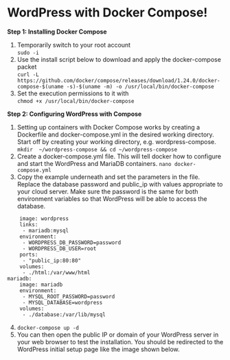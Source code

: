 # WordPress with Docker Compose!
**Step 1: Installing Docker Compose**  
1. Temporarily switch to your root account  
```sudo -i```  
2. Use the install script below to download and apply the docker-compose packet  
```curl -L https://github.com/docker/compose/releases/download/1.24.0/docker-compose-$(uname -s)-$(uname -m) -o /usr/local/bin/docker-compose```  
3. Set the execution permissions to it with  
```chmod +x /usr/local/bin/docker-compose```  

**Step 2: Configuring WordPress with Compose**
1. Setting up containers with Docker Compose works by creating a Dockerfile and docker-compose.yml in the desired working directory. Start off by creating your working directory, e.g. wordpress-compose.  
```mkdir  ~/wordpress-compose && cd ~/wordpress-compose```  
2. Create a docker-compose.yml file. This will tell docker how to configure and start the WordPress and MariaDB containers.
```nano docker-compose.yml```  
3. Copy the example underneath and set the parameters in the file. Replace the database password and public_ip with values appropriate to your cloud server. Make sure the password is the same for both environment variables so that WordPress will be able to access the database.  
```wordpress:
    image: wordpress
    links:
     - mariadb:mysql
    environment:
     - WORDPRESS_DB_PASSWORD=password
     - WORDPRESS_DB_USER=root
    ports:
     - "public_ip:80:80"
    volumes:
     - ./html:/var/www/html
mariadb:
    image: mariadb
    environment:
     - MYSQL_ROOT_PASSWORD=password
     - MYSQL_DATABASE=wordpress
    volumes:
     - ./database:/var/lib/mysql 
 ```
 4. ```docker-compose up -d```  
 5. You can then open the public IP or domain of your WordPress server in your web browser to test the installation. You should be redirected to the WordPress initial setup page like the image shown below.  
   
 
     

